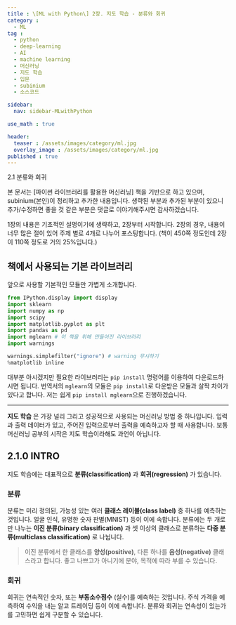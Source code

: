 ```yaml
---
title : \[ML with Python\] 2장. 지도 학습 - 분류와 회귀
category :
  - ML
tag :
  - python
  - deep-learning
  - AI
  - machine learning
  - 머신러닝
  - 지도 학습
  - 입문
  - subinium
  - 소스코드

sidebar:
  nav: sidebar-MLwithPython

use_math : true

header:
  teaser : /assets/images/category/ml.jpg
  overlay_image : /assets/images/category/ml.jpg
published : true
---
```


2.1 분류와 회귀

본 문서는 [파이썬 라이브러리를 활용한 머신러닝] 책을 기반으로 하고 있으며, subinium(본인)이 정리하고 추가한 내용입니다. 생략된 부분과 추가된 부분이 있으니 추가/수정하면 좋을 것 같은 부분은 댓글로 이야기해주시면 감사하겠습니다.

1장의 내용은 기초적인 설명이기에 생략하고, 2장부터 시작합니다.
2장의 경우, 내용이 너무 많은 절이 있어 주제 별로 4개로 나누어 포스팅합니다.
(책이 450쪽 정도인데 2장이 110쪽 정도로 거의 25%입니다.)

## 책에서 사용되는 기본 라이브러리

앞으로 사용할 기본적인 모듈만 가볍게 소개합니다.

``` python
from IPython.display import display
import sklearn
import numpy as np
import scipy
import matplotlib.pyplot as plt
import pandas as pd
import mglearn # 이 책을 위해 만들어진 라이브러리
import warnings

warnings.simplefilter("ignore") # warning 무시하기
%matplotlib inline
```

대부분 아시겠지만 필요한 라이브러리는 `pip install` 명령어를 이용하여 다운로드하시면 됩니다.
번역서의 `mglearn`의 모듈은 `pip install`로 다운받은 모듈과 살짝 차이가 있다고 합니다.
저는 쉽게 `pip install mglearn`으로 진행하겠습니다.

---

**지도 학습** 은 가장 널리 그리고 성공적으로 사용되는 머신러닝 방법 중 하나입니다.
입력과 출력 데이터가 있고, 주어진 입력으로부터 출력을 예측하고자 할 때 사용합니다.
보통 머신러닝 공부의 시작은 지도 학습이라해도 과언이 아닙니다.

## 2.1.0 INTRO

지도 학습에는 대표적으로 **분류(classification)** 과 **회귀(regression)** 가 있습니다.

### 분류

분류는 미리 정의된, 가능성 있는 여러 **클래스 레이블(class label)** 중 하나를 예측하는 것입니다.
얼굴 인식, 유명한 숫자 판별(MNIST) 등이 이에 속합니다.
분류에는 두 개로만 나누는 **이진 분류(binary classification)** 과 셋 이상의 클래스로 분류하는 **다중 분류(multiclass classification)** 로 나뉩니다.

> 이진 분류에서 한 클래스를 **양성(positive)**, 다른 하나를 **음성(negative)** 클래스라고 합니다. 좋고 나쁘고가 아니기에 분야, 목적에 따라 부를 수 있습니다.

### 회귀

회귀는 연속적인 숫자, 또는 **부동소수점수** (실수)를 예측하는 것입니다. 주식 가격을 예측하여 수익을 내는 알고 트레이딩 등이 이에 속합니다. 분류와 회귀는 연속성이 있는가를 고민하면 쉽게 구분할 수 있습니다.

